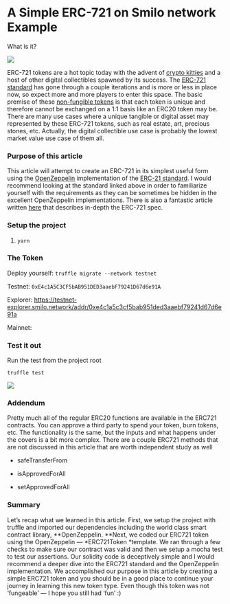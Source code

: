 
# A Simple ERC-721 on Smilo network Example

What is it?

![](https://cdn-images-1.medium.com/max/2000/0*jr7S0JF8XiousKKz.png)

ERC-721 tokens are a hot topic today with the advent of [crypto kitties](https://www.cryptokitties.co/) and a host of other digital collectibles spawned by its success. The [ERC-721 standard](https://github.com/ethereum/EIPs/blob/master/EIPS/eip-721.md) has gone through a couple iterations and is more or less in place now, so expect more and more players to enter this space. The basic premise of these [non-fungible tokens](https://en.wikipedia.org/wiki/Non-Fungible_Tokens) is that each token is unique and therefore cannot be exchanged on a 1:1 basis like an ERC20 token may be. There are many use cases where a unique tangible or digital asset may represented by these ERC-721 tokens, such as real estate, art, precious stones, etc. Actually, the digital collectible use case is probably the lowest market value use case of them all.

### **Purpose of this article**

This article will attempt to create an ERC-721 in its simplest useful form using the [OpenZeppelin](https://github.com/OpenZeppelin/openzeppelin-solidity/tree/master/contracts/token/ERC721) implementation of the [ERC-21 standard](https://github.com/ethereum/EIPs/blob/master/EIPS/eip-721.md). I would recommend looking at the standard linked above in order to familiarize yourself with the requirements as they can be sometimes be hidden in the excellent OpenZeppelin implementations. There is also a fantastic article written [here](https://medium.com/blockchannel/walking-through-the-erc721-full-implementation-72ad72735f3c) that describes in-depth the ERC-721 spec.

### Setup the project

1. `yarn`

### The Token

Deploy yourself: `truffle migrate --network testnet`

Testnet: `0xE4c1A5C3CF5bAB951DED3aaebF79241D67d6e91A` 

Explorer: https://testnet-explorer.smilo.network/addr/0xe4c1a5c3cf5bab951ded3aaebf79241d67d6e91a

Mainnet:


### Test it out

Run the test from the project root

    truffle test

![](https://cdn-images-1.medium.com/max/3236/1*tZ9h1i5oaWrD8ISiGH5L8w.png)

### Addendum

Pretty much all of the regular ERC20 functions are available in the ERC721 contracts. You can approve a third party to spend your token, burn tokens, etc. The functionality is the same, but the inputs and what happens under the covers is a bit more complex. There are a couple ERC721 methods that are not discussed in this article that are worth independent study as well

* safeTransferFrom

* isApprovedForAll

* setApprovedForAll

### Summary

Let’s recap what we learned in this article. 
First, we setup the project with truffle and imported our dependencies including the world class smart contract library, **OpenZeppelin. 
**Next, we coded our ERC721 token using the OpenZeppelin — *ERC721Token *template. 
We ran through a few checks to make sure our contract was valid and then we setup a mocha test to test our assertions. 
Our solidity code is deceptively simple and I would recommend a deeper dive into the ERC721 standard and the OpenZeppelin implementation.
We accomplished our purpose in this article by creating a simple ERC721 token and you should be in a good place to continue your journey in learning this new token type. 
Even though this token was not ‘fungeable’ — I hope you still had ‘fun’ :)

